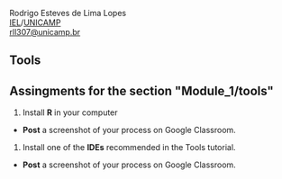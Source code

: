 Rodrigo Esteves de Lima Lopes \
[IEL](http://www.iel.unicamp.br)/[UNICAMP](https://www.unicamp.br/unicamp/)\
[rll307@unicamp.br](mailto:rll307@unicamp.br)

## Tools
## Assingments for the section "Module_1/tools"

1. Install **R** in your computer
  - **Post** a screenshot of your process on  Google Classroom.
1. Install one of the **IDEs** recommended in the Tools tutorial.
  - **Post** a screenshot of your process on  Google Classroom.